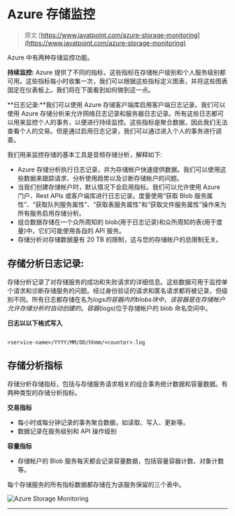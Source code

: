 # Azure 存储监控

> 原文:[https://www.javatpoint.com/azure-storage-monitoring](https://www.javatpoint.com/azure-storage-monitoring)

Azure 中有两种存储监控功能。

**持续监控:** Azure 提供了不同的指标，这些指标在存储帐户级别和个人服务级别都可用。这些指标每小时收集一次，我们可以根据这些指标定义图表，并将这些图表固定在仪表板上。我们将在下面看到如何做到这一点。

**日志记录:**我们可以使用 Azure 存储客户端库启用客户端日志记录。我们可以使用 Azure 存储分析来允许网络日志记录和服务器日志记录。所有这些日志都可以用来监控个人的事务，以便进行持续监控。这些指标是聚合数据，因此我们无法查看个人的交易。但是通过启用日志记录，我们可以通过进入个人的事务进行调查。

我们用来监控存储的基本工具是音频存储分析，解释如下:

*   Azure 存储分析执行日志记录，并为存储帐户快速提供数据。我们可以使用这些数据来跟踪请求、分析使用趋势以及诊断存储帐户的问题。
*   当我们创建存储帐户时，默认情况下会启用指标。我们可以允许使用 Azure 门户、Rest APIs 或客户端库进行日志记录。度量使用“获取 Blob 服务属性”、“获取队列服务属性”、“获取表服务属性”和“获取文件服务属性”操作来为所有服务启用存储分析。
*   组合数据存储在一个众所周知的 blob(用于日志记录)和众所周知的表(用于度量)中，它们可能使用各自的 API 服务。
*   存储分析对存储数据量有 20 TB 的限制，这与您的存储帐户的总限制无关。

## 存储分析日志记录:

存储分析记录了对存储服务的成功和失败请求的详细信息。这些数据可用于监控单个请求和诊断存储服务的问题。经过身份验证的请求和匿名请求都将被记录，但级别不同。所有日志都存储在名为$logs 的容器内的 blobs 块中，该容器是在存储帐户允许存储分析时自动创建的。容器($logs)位于存储帐户的 blob 命名空间中。

**日志以以下格式写入**

```

<service-name>/YYYY/MM/DD/hhmm/<counter>.log

```

## 存储分析指标

存储分析存储指标，包括与存储服务请求相关的组合事务统计数据和容量数据。有两种类型的存储分析指标。

**交易指标**

*   每小时或每分钟记录的事务聚合数据，如读取、写入、更新等。
*   数据记录在服务级别和 API 操作级别

**容量指标**

*   存储帐户的 Blob 服务每天都会记录容量数据，包括容量容器计数、对象计数等。

每个存储服务的所有指标数据都存储在为该服务保留的三个表中。

![Azure Storage Monitoring](../Images/2daf6fe1cf97e7dc8818ab3f5306e952.png)

* * *
